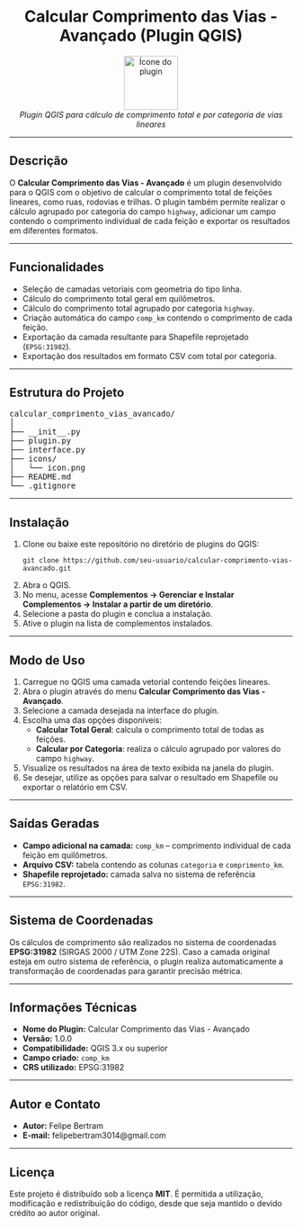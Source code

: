 <h1 align="center">Calcular Comprimento das Vias - Avançado (Plugin QGIS)</h1>

<p align="center">
  <img src="icons/icon.png" alt="Ícone do plugin" width="96" height="96"><br>
  <em>Plugin QGIS para cálculo de comprimento total e por categoria de vias lineares</em>
</p>

<hr>

<h2>Descrição</h2>

<p>
O <strong>Calcular Comprimento das Vias - Avançado</strong> é um plugin desenvolvido para o QGIS com o objetivo de calcular o comprimento total de feições lineares, como ruas, rodovias e trilhas. 
O plugin também permite realizar o cálculo agrupado por categoria do campo <code>highway</code>, adicionar um campo contendo o comprimento individual de cada feição e exportar os resultados em diferentes formatos.
</p>

<hr>

<h2>Funcionalidades</h2>

<ul>
  <li>Seleção de camadas vetoriais com geometria do tipo linha.</li>
  <li>Cálculo do comprimento total geral em quilômetros.</li>
  <li>Cálculo do comprimento total agrupado por categoria <code>highway</code>.</li>
  <li>Criação automática do campo <code>comp_km</code> contendo o comprimento de cada feição.</li>
  <li>Exportação da camada resultante para Shapefile reprojetado (<code>EPSG:31982</code>).</li>
  <li>Exportação dos resultados em formato CSV com total por categoria.</li>
</ul>

<hr>

<h2>Estrutura do Projeto</h2>

<pre>
calcular_comprimento_vias_avancado/
│
├── __init__.py
├── plugin.py
├── interface.py
├── icons/
│   └── icon.png
├── README.md
└── .gitignore
</pre>

<hr>

<h2>Instalação</h2>

<ol>
  <li>Clone ou baixe este repositório no diretório de plugins do QGIS:</li>
  <pre><code>git clone https://github.com/seu-usuario/calcular-comprimento-vias-avancado.git</code></pre>

  <li>Abra o QGIS.</li>
  <li>No menu, acesse <strong>Complementos → Gerenciar e Instalar Complementos → Instalar a partir de um diretório</strong>.</li>
  <li>Selecione a pasta do plugin e conclua a instalação.</li>
  <li>Ative o plugin na lista de complementos instalados.</li>
</ol>

<hr>

<h2>Modo de Uso</h2>

<ol>
  <li>Carregue no QGIS uma camada vetorial contendo feições lineares.</li>
  <li>Abra o plugin através do menu <strong>Calcular Comprimento das Vias - Avançado</strong>.</li>
  <li>Selecione a camada desejada na interface do plugin.</li>
  <li>Escolha uma das opções disponíveis:
    <ul>
      <li><strong>Calcular Total Geral</strong>: calcula o comprimento total de todas as feições.</li>
      <li><strong>Calcular por Categoria</strong>: realiza o cálculo agrupado por valores do campo <code>highway</code>.</li>
    </ul>
  </li>
  <li>Visualize os resultados na área de texto exibida na janela do plugin.</li>
  <li>Se desejar, utilize as opções para salvar o resultado em Shapefile ou exportar o relatório em CSV.</li>
</ol>

<hr>

<h2>Saídas Geradas</h2>

<ul>
  <li><strong>Campo adicional na camada:</strong> <code>comp_km</code> – comprimento individual de cada feição em quilômetros.</li>
  <li><strong>Arquivo CSV:</strong> tabela contendo as colunas <code>categoria</code> e <code>comprimento_km</code>.</li>
  <li><strong>Shapefile reprojetado:</strong> camada salva no sistema de referência <code>EPSG:31982</code>.</li>
</ul>

<hr>

<h2>Sistema de Coordenadas</h2>

<p>
Os cálculos de comprimento são realizados no sistema de coordenadas <strong>EPSG:31982</strong> (SIRGAS 2000 / UTM Zone 22S). 
Caso a camada original esteja em outro sistema de referência, o plugin realiza automaticamente a transformação de coordenadas para garantir precisão métrica.
</p>

<hr>

<h2>Informações Técnicas</h2>

<ul>
  <li><strong>Nome do Plugin:</strong> Calcular Comprimento das Vias - Avançado</li>
  <li><strong>Versão:</strong> 1.0.0</li>
  <li><strong>Compatibilidade:</strong> QGIS 3.x ou superior</li>
  <li><strong>Campo criado:</strong> <code>comp_km</code></li>
  <li><strong>CRS utilizado:</strong> EPSG:31982</li>
</ul>

<hr>

<h2>Autor e Contato</h2>

<ul>
  <li><strong>Autor:</strong> Felipe Bertram</li>
  <li><strong>E-mail:</strong> felipebertram3014@gmail.com</li>
</ul>

<hr>

<h2>Licença</h2>

<p>
Este projeto é distribuído sob a licença <strong>MIT</strong>. 
É permitida a utilização, modificação e redistribuição do código, desde que seja mantido o devido crédito ao autor original.
</p>
